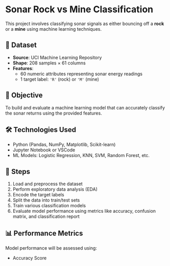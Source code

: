 # Sonar Rock vs Mine Classification

This project involves classifying sonar signals as either bouncing off a **rock** or a **mine** using machine learning techniques.

## 📂 Dataset

- **Source**: UCI Machine Learning Repository
- **Shape**: 208 samples × 61 columns
- **Features**:
  - 60 numeric attributes representing sonar energy readings
  - 1 target label: `'R'` (rock) or `'M'` (mine)

## 📌 Objective

To build and evaluate a machine learning model that can accurately classify the sonar returns using the provided features.

## 🛠️ Technologies Used

- Python (Pandas, NumPy, Matplotlib, Scikit-learn)
- Jupyter Notebook or VSCode
- ML Models: Logistic Regression, KNN, SVM, Random Forest, etc.

## 🚀 Steps

1. Load and preprocess the dataset
2. Perform exploratory data analysis (EDA)
3. Encode the target labels
4. Split the data into train/test sets
5. Train various classification models
6. Evaluate model performance using metrics like accuracy, confusion matrix, and classification report

## 📊 Performance Metrics

Model performance will be assessed using:
- Accuracy Score
